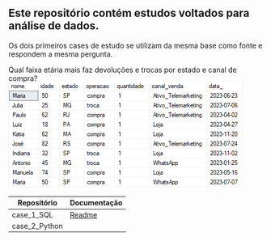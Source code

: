 ## Este repositório contém estudos voltados para análise de dados. <br>
Os dois primeiros cases de estudo se utilizam da mesma base como fonte e respondem a mesma pergunta.  <br>

Qual faixa etária mais faz devoluções e trocas por estado e canal de compra?  <br>
![alt text](case_1_SQL/imagens/exemplo.png)

Repositório | Documentação
------------| ------------
case_1_SQL | [Readme](https://github.com/josecarlos-dataengineer/cases/blob/main/case_1_SQL/Case1.md)
case_2_Python |

